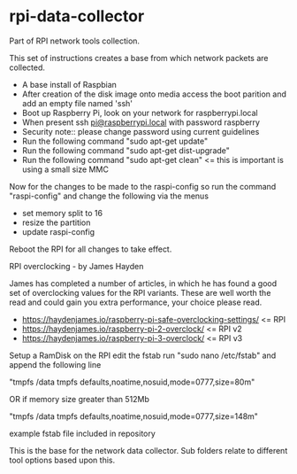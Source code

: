 # rpi-data-collector
Part of RPI network tools collection.

This set of instructions creates a base from which network packets are collected.
*	A base install of Raspbian
*	After creation of the disk image onto media access the boot parition and add an empty file named 'ssh'
*	Boot up Raspberry Pi, look on your network for raspberrypi.local
*	When present ssh pi@raspberrypi.local with password raspberry
*	Security note:: please change password using current guidelines
*	Run the following command "sudo apt-get update"
*	Run the following command "sudo apt-get dist-upgrade"
*	Run the following command "sudo apt-get clean" <= this is important is using a small size MMC
	
Now for the changes to be made to the raspi-config so run the command "raspi-config" and change the following via the menus
*	set memory split to 16
*	resize the partition
*	update raspi-config
	
Reboot the RPI for all changes to take effect.

RPI overclocking - by James Hayden

James has completed a number of articles, in which he has found a good set of overclocking values for the RPI variants.
These are well worth the read and could gain you extra performance, your choice please read.
*	https://haydenjames.io/raspberry-pi-safe-overclocking-settings/ <= RPI 
*	https://haydenjames.io/raspberry-pi-2-overclock/ <= RPI v2
*	https://haydenjames.io/raspberry-pi-3-overclock/ <= RPI v3
	
Setup a RamDisk on the RPI
edit the fstab run "sudo nano /etc/fstab" and append the following line

"tmpfs		/data		tmpfs	defaults,noatime,nosuid,mode=0777,size=80m"

OR if memory size greater than 512Mb

"tmpfs		/data		tmpfs	defaults,noatime,nosuid,mode=0777,size=148m"

example fstab file included in repository

This is the base for the network data collector. Sub folders relate to different tool options based upon this.

	
